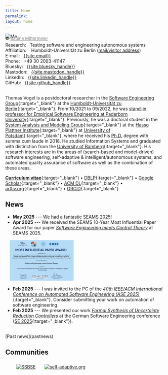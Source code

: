 ```yaml
---
title: Home
permalink:
layout: home
---
```


<div class="pic">
<img src="/assets/img/tom.jpg" alt="Me"/>
<br />
<div style="font-size: 10pt; margin-top: -10px;">&copy; <a href="http://sabine-mittermeier.de" target="_blank" style="color:gray;">Sabine Mittermeier</a></div>
</div>

<section class="vcard" style="padding-top:.25em">
  <span style="font-size: 1em; color: gray;">
      <i class="fa-solid fa-microscope" aria-hidden="true" title="Research"></i>
    </span>
    <span class="sr-only">Research:</span> 
    <span style="font-size: 1em;">
      &nbsp;&nbsp;Testing software and engineering autonomous systems
    </span>
    <br />
    <span style="font-size: 1em; color: gray;">
      <i class="fa-regular fa-building" aria-hidden="true" title="Affiliation"></i>
    </span>
    <span class="sr-only">Affiliation:</span> 
    &nbsp;&nbsp;&nbsp;Humboldt-Universität zu Berlin (<a href="contact">mail/visitor address</a>)
    <br />
    <span style="font-size: 1em; color: gray;">
      <i class="fa-regular fa-envelope" aria-hidden="true" title="E-mail"></i>
    </span>
    <span class="sr-only">E-mail:</span>
    &nbsp;&nbsp;<a href="mailto:{{site.email}}">{{site.email}}</a>  
    <br />
    <span style="font-size: 1em; color: gray;">
    <i class="fa-solid fa-phone" aria-hidden="true" title="Phone"></i>
    </span>
    <span class="sr-only">Phone:</span> 
    &nbsp;&nbsp;+49 30 2093-41147 
    <br />
    <span style="font-size: 1em; color: gray;"> <!-- #0085ff -->
      <i class="fa-brands fa-bluesky" aria-hidden="true" title="Bluesky"></i>
    </span>
    <span class="sr-only">Bluesky:</span> 
    &nbsp;&nbsp;<a rel="me" href="{{site.bluesky}}" target="_blank">{{site.bluesky_handle}}</a>
    <br />
    <span style="font-size: 1em; color: gray;"> <!-- rgb(99 100 255) -->
    <i class="fa-brands fa-mastodon" aria-hidden="true" title="Mastodon"></i>
    </span>
    <span class="sr-only">Mastodon:</span> 
    &nbsp;&nbsp;<a rel="me" href="{{site.mastodon}}" target="_blank">{{site.mastodon_handle}}</a>
    <br />
    <span style="font-size: 1em; color: gray;">
      <i class="fa-brands fa-linkedin" aria-hidden="true" title="LinkedIn"></i>
    </span>
    <span class="sr-only">LinkedIn:</span> 
    &nbsp;&nbsp;<a rel="me" href="{{site.linkedin}}" target="_blank">{{site.linkedin_handle}}</a>
    <br />
    <span style="font-size: 1em; color: gray;">
      <i class="fa-brands fa-github" aria-hidden="true" title="GitHub"></i>
    </span>
    <span class="sr-only">GitHub:</span> 
    &nbsp;&nbsp;<a rel="me" href="{{site.github}}" target="_blank">{{site.github_handle}}</a>
      <!-- <br class="mobile-break"> 
          <div class="contactleft">
         </div>
        <div class="contactright">
        </div> -->
</section>
<!-- <br class="mobile-break"> -->
<br />

Thomas Vogel is a postdoctoral researcher in the [Software Engineering Group](https://www.informatik.hu-berlin.de/en/forschung-en/gebiete/se){:target="_blank"} at the [Humboldt-Universität zu Berlin](https://www.hu-berlin.de/en){:target="_blank"}. From 10/2021 to 09/2022, he was [stand-in professor for Empirical Software Engineering at Paderborn University](https://www.uni-paderborn.de/en/person/92621){:target="_blank"}. Previously, he was a doctoral student in the [System Analysis and Modeling Group](https://hpi.de/en/giese/){:target="_blank"} at the [Hasso Plattner Institute](https://hpi.de/en.html){:target="_blank"} at [University of Potsdam](https://www.uni-potsdam.de/en/index.html){:target="_blank"}, where he received his [Ph.D.](publications/phd) degree with summa cum laude in 2018.
He studied Information Systems and graduated with distinction from the [University of Bamberg](https://www.uni-bamberg.de/en/){:target="_blank"}.
His research interests are in the areas of (search-based and model-driven) software engineering, self-adaptive & intelligent/autonomous systems, and automated quality assurance of software as well as the combination of these areas.

[**Curriculum vitae**](assets/pdf/cv-thomas-vogel.pdf){:target="_blank"} &#x2022;
[DBLP](https://dblp.uni-trier.de/pers/hd/v/Vogel_0001:Thomas){:target="_blank"} &#x2022;
[Google Scholar](https://scholar.google.com/citations?user=BnTgaaIAAAAJ){:target="_blank"} &#x2022;
[ACM DL](http://dl.acm.org/author_page.cfm?id=81435606323){:target="_blank"} &#x2022;
[arXiv.org](https://arxiv.org/a/vogel_t_2.html){:target="_blank"} &#x2022;
[ORCiD](http://orcid.org/0000-0002-7127-352X){:target="_blank"}


<!--
## Calls



<BR />
[Past calls](pastcalls)
-->

<!--
<section class="vcard" style="margin-top: 25px;">
<div style="width: 100%;">
<a href="pastcalls.html">Past Calls</a>
</div>
</section>
-->


## News

* __May 2025__ --- [We had a fantastic SEAMS 2025!](blog/2025-05-04-seams2025)
* __Apr 2025__ --- We received the SEAMS 10-Year Most Influential Paper Award for our paper [_Software Engineering meets Control Theory_](publications/2015-SEAMS) at SEAMS 2025.

<a href="/assets/img/2025-SEAMS-MIP-Award.png"><img src="/assets/img/2025-SEAMS-MIP-Award.png" alt="Certificate of the SEAMS 10-Year Most Influential Paper Award" style="width: 40%; margin-top: 0em; margin-left: 1em;"/></a>
* __Feb 2025__ --- I was invited to the PC of the [_40th IEEE/ACM International Conference on Automated Software Engineering (ASE 2025)_](https://conf.researchr.org/track/ase-2025/ase-2025-papers){:target="_blank"}. Consider submitting your work on automation of software engineering.
* __Feb 2025__ --- We presented our work [_Formal Synthesis of Uncertainty Reduction Controllers_](publications/2024-SEAMS) at the German Software Engineering conference ([SE 2025](https://se2025.sdq.kastel.kit.edu/){:target="_blank"}).


<!-- ## Past News -->
<BR />
[Past news](pastnews)

<!--
<div class="blog">
    <ul>
        {% for post in site.posts %}
        <li>
            <span class="date">{{ post.date | date: '%Y %b %d' }}</span> - <a href="{{ post.url }}">{{ post.title }}</a>
        </li>
        {% endfor %}
    </ul>
</div>
-->

## Communities

<section class="vcard" style="margin-left:35px;margin-top:25px;"><div>
 <a href="https://solar-group.github.io/ssbse-website" target="_blank"><img src="/assets/img/ssbse.png" alt="SSBSE" style="width: 100px; margin-right: 25px;"/></a>
 <a href="http://www.self-adaptive.org" target="_blank"><img src="/assets/img/selfadaptive.png" alt="self-adaptive.org" style="width: 300px; margin-right: 25px;"/></a>

<br />
</div></section>
